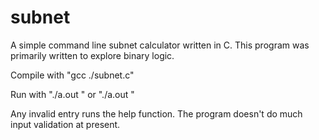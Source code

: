 # subnet
A simple command line subnet calculator written in C. This program was primarily written to explore binary logic.

Compile with "gcc ./subnet.c"

Run with "./a.out <IP Address> <Subnet Mask>" or "./a.out <IP Address> <CIDR>"

Any invalid entry runs the help function. The program doesn't do much input validation at present.

